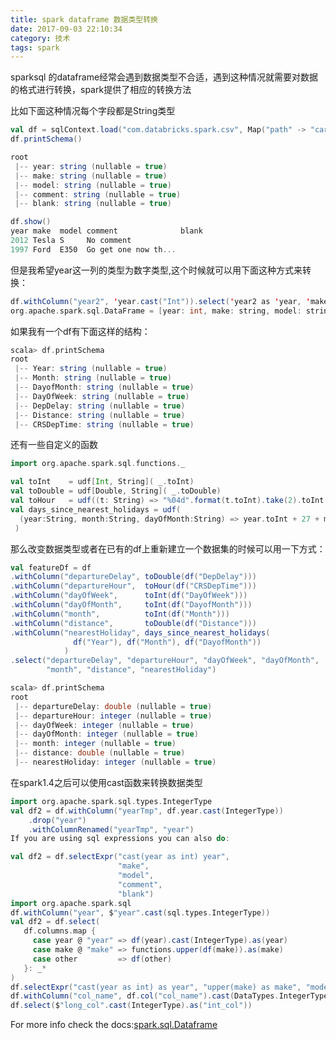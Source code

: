 ```yaml
---
title: spark dataframe 数据类型转换
date: 2017-09-03 22:10:34
category: 技术
tags: spark
---
```

sparksql 的dataframe经常会遇到数据类型不合适，遇到这种情况就需要对数据的格式进行转换，spark提供了相应的转换方法
<!-- more -->
<!-- Suppose I'm doing something like: -->
比如下面这种情况每个字段都是String类型
```scala
val df = sqlContext.load("com.databricks.spark.csv", Map("path" -> "cars.csv", "header" -> "true"))
df.printSchema()

root
 |-- year: string (nullable = true)
 |-- make: string (nullable = true)
 |-- model: string (nullable = true)
 |-- comment: string (nullable = true)
 |-- blank: string (nullable = true)

df.show()
year make  model comment              blank
2012 Tesla S     No comment                
1997 Ford  E350  Go get one now th...  
```
<!---but I really wanted the year as Int (and perhaps transform some other columns).-->
但是我希望year这一列的类型为数字类型,这个时候就可以用下面这种方式来转换：
<!-- 
The best I could come up with is
-->
```scala
df.withColumn("year2", 'year.cast("Int")).select('year2 as 'year, 'make, 'model, 'comment, 'blank)
org.apache.spark.sql.DataFrame = [year: int, make: string, model: string, comment: string, blank: string]
```
<!---
which is a bit convoluted.

I'm coming from R, and I'm used to being able to write, e.g.

df2 <- df %>%
   mutate(year = year %>% as.integer, 
          make = make %>% toupper)
I'm likely missing something, since there should be a better way to do this in spark/scala...
Assuming you have an original df with the following schema:

-->
如果我有一个df有下面这样的结构：
```scala
scala> df.printSchema
root
 |-- Year: string (nullable = true)
 |-- Month: string (nullable = true)
 |-- DayofMonth: string (nullable = true)
 |-- DayOfWeek: string (nullable = true)
 |-- DepDelay: string (nullable = true)
 |-- Distance: string (nullable = true)
 |-- CRSDepTime: string (nullable = true)
```
<!--
And some UDF's defined on one or several columns:
-->
还有一些自定义的函数
```scala
import org.apache.spark.sql.functions._

val toInt    = udf[Int, String]( _.toInt)
val toDouble = udf[Double, String]( _.toDouble)
val toHour   = udf((t: String) => "%04d".format(t.toInt).take(2).toInt ) 
val days_since_nearest_holidays = udf( 
  (year:String, month:String, dayOfMonth:String) => year.toInt + 27 + month.toInt-12
 )
```
<!--
Changing column types or even building a new DataFrame from another can be written like this:
-->

那么改变数据类型或者在已有的df上重新建立一个数据集的时候可以用一下方式：
```scala
val featureDf = df
.withColumn("departureDelay", toDouble(df("DepDelay")))
.withColumn("departureHour",  toHour(df("CRSDepTime")))
.withColumn("dayOfWeek",      toInt(df("DayOfWeek")))              
.withColumn("dayOfMonth",     toInt(df("DayofMonth")))              
.withColumn("month",          toInt(df("Month")))              
.withColumn("distance",       toDouble(df("Distance")))              
.withColumn("nearestHoliday", days_since_nearest_holidays(
              df("Year"), df("Month"), df("DayofMonth"))
            )              
.select("departureDelay", "departureHour", "dayOfWeek", "dayOfMonth", 
        "month", "distance", "nearestHoliday")            

scala> df.printSchema
root
 |-- departureDelay: double (nullable = true)
 |-- departureHour: integer (nullable = true)
 |-- dayOfWeek: integer (nullable = true)
 |-- dayOfMonth: integer (nullable = true)
 |-- month: integer (nullable = true)
 |-- distance: double (nullable = true)
 |-- nearestHoliday: integer (nullable = true)
```
<!--
This is pretty close to your own solution. Simply, keeping the type changes and other transformations as separate udf vals make the code more readable and re-usable.


ince Spark version 1.4 you can apply the cast method with DataType on the column:

-->
在spark1.4之后可以使用cast函数来转换数据类型
```scala
import org.apache.spark.sql.types.IntegerType
val df2 = df.withColumn("yearTmp", df.year.cast(IntegerType))
    .drop("year")
    .withColumnRenamed("yearTmp", "year")
If you are using sql expressions you can also do:

val df2 = df.selectExpr("cast(year as int) year", 
                        "make", 
                        "model", 
                        "comment", 
                        "blank")
import org.apache.spark.sql
df.withColumn("year", $"year".cast(sql.types.IntegerType))
val df2 = df.select(
   df.columns.map {
     case year @ "year" => df(year).cast(IntegerType).as(year)
     case make @ "make" => functions.upper(df(make)).as(make)
     case other         => df(other)
   }: _*
)
df.selectExpr("cast(year as int) as year", "upper(make) as make", "model", "comment", "blank")
df.withColumn("col_name", df.col("col_name").cast(DataTypes.IntegerType))
df.select($"long_col".cast(IntegerType).as("int_col"))
```
 
For more info check the docs:[spark.sql.Dataframe](http://spark.apache.org/docs/1.6.0/api/scala/#org.apache.spark.sql.DataFrame)
